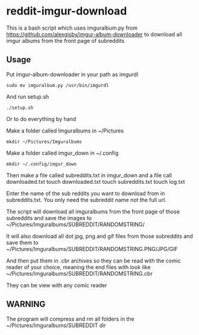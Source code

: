# reddit-imgur-download
This is a bash script which uses imguralbum.py from https://github.com/alexgisby/imgur-album-downloader to download all imgur albums from the front page of subreddits

## Usage
Put imgur-album-downloader in your path as imgurdl

    sudo mv imguralbum.py /usr/bin/imgurdl

And run setup.sh

    ./setup.sh
Or to do everything by hand

Make a folder called Imguralbums in ~/Pictures

    mkdir ~/Pictures/Imguralbums

Make a folder called imgur_down in ~/.config

    mkdir ~/.config/imgur_down
    
Then make a file called subreddits.txt in imgur_down and a file call downloaded.txt
    touch downloaded.txt
    touch subreddits.txt
    touch log.txt 

Enter the name of the sub reddits you want to download from in subreddits.txt. You only need the subreddit name not the full url.

The script will download all imguralbums from the front page of those subreddits and save the images to ~/Pictures/Imguralbums/SUBREDDIT/RANDOMSTRING/

It will also download all dot jpg, png and gif files from those subreddits and save them to ~/Pictures/Imguralbums/SUBREDDIT/RANDOMSTRING.PNG/JPG/GIF
    
And then put them in .cbr archives so they can be read with the comic reader of your choice, meaning the end files with look like ~/Pictures/Imguralbums/SUBREDDIT/RANDOMSTRING.cbr

They can be view with any comic reader

## WARNING

The program will compress and rm all folders in the ~/Pictures/Imguralbums/SUBREDDIT dir
